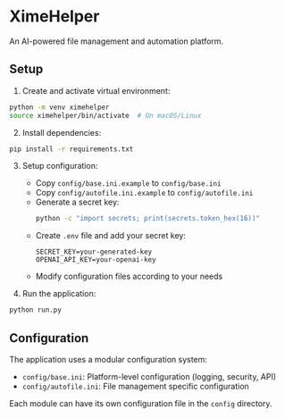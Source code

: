 # XimeHelper

An AI-powered file management and automation platform.

## Setup

1. Create and activate virtual environment:
```bash
python -m venv ximehelper
source ximehelper/bin/activate  # On macOS/Linux
```

2. Install dependencies:
```bash
pip install -r requirements.txt
```

3. Setup configuration:
   - Copy `config/base.ini.example` to `config/base.ini`
   - Copy `config/autofile.ini.example` to `config/autofile.ini`
   - Generate a secret key:
     ```bash
     python -c "import secrets; print(secrets.token_hex(16))"
     ```
   - Create `.env` file and add your secret key:
     ```
     SECRET_KEY=your-generated-key
     OPENAI_API_KEY=your-openai-key
     ```
   - Modify configuration files according to your needs

4. Run the application:
```bash
python run.py
```

## Configuration

The application uses a modular configuration system:

- `config/base.ini`: Platform-level configuration (logging, security, API)
- `config/autofile.ini`: File management specific configuration

Each module can have its own configuration file in the `config` directory.

